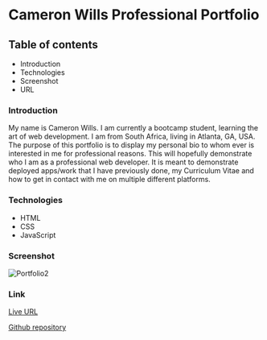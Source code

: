 # Cameron Wills Professional Portfolio

## Table of contents
* Introduction
* Technologies
* Screenshot
* URL

### Introduction
My name is Cameron Wills. I am currently a bootcamp student, learning the art of web development. I am from South Africa, living in Atlanta, GA, USA. 
The purpose of this portfolio is to display my personal bio to whom ever is interested in me for professional reasons. This will hopefully
demonstrate who I am as a professional web developer. It is meant to demonstrate deployed apps/work that I have previously done, my Curriculum Vitae and how to get in contact with me on multiple different platforms.

### Technologies
* HTML
* CSS
* JavaScript

### Screenshot
![Portfolio2](https://user-images.githubusercontent.com/68020747/92334888-96243e00-f057-11ea-9b39-6e802c0f1252.PNG)

### Link

[Live URL](https://camwills89.github.io/)

[Github repository](https://github.com/CamWills89/CameronWillsPortfolio)

